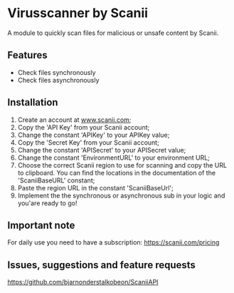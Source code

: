 # Virusscanner by Scanii
A module to quickly scan files for malicious or unsafe content by Scanii.

## Features
- Check files synchronously
- Check files asynchronously

## Installation
1. Create an account at www.scanii.com;
2. Copy the 'API Key' from your Scanii account;
3. Change the constant 'APIKey' to your APIKey value;
4. Copy the 'Secret Key' from your Scanii account;
5. Change the constant 'APISecret' to your APISecret value;
6. Change the constant 'EnvironmentURL' to your environment URL;
7. Choose the correct Scanii region to use for scanning and copy the URL to clipboard. You can find the locations in the documentation of the 'ScaniiBaseURL' constant;
8. Paste the region URL in the constant 'ScaniiBaseUrl';
9. Implement the the synchronous or asynchronous sub in your logic and you'are ready to go!

## Important note
For daily use you need to have a subscription: https://scanii.com/pricing

## Issues, suggestions and feature requests
https://github.com/bjarnonderstalkobeon/ScaniiAPI
